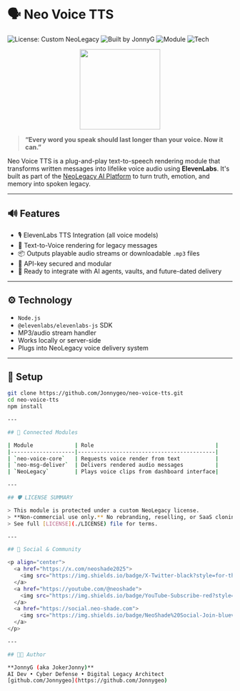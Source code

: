 # 🗣️ Neo Voice TTS

![License: Custom NeoLegacy](https://img.shields.io/badge/License-Custom%20NeoLegacy-red)
![Built by JonnyG](https://img.shields.io/badge/Built%20by-JonnyG-blue)
![Module](https://img.shields.io/badge/Module-Text%20to%20Speech-purple)
![Tech](https://img.shields.io/badge/Tech-Node.js%2FElevenLabs-orange)

<p align="center">
  <a href="https://neo-shade.com">
    <img src="https://neo-shade.com/wp-content/uploads/2025/07/NeoLegacyBanner.jpg" height="180">
  </a>
</p>

> **“Every word you speak should last longer than your voice. Now it can.”**

Neo Voice TTS is a plug-and-play text-to-speech rendering module that transforms written messages into lifelike voice audio using **ElevenLabs**. It's built as part of the [NeoLegacy AI Platform](https://github.com/Jonnygeo/NeoLegacy) to turn truth, emotion, and memory into spoken legacy.

---

## 🔊 Features

- 🎙️ ElevenLabs TTS Integration (all voice models)
- 🔁 Text-to-Voice rendering for legacy messages
- 📦 Outputs playable audio streams or downloadable `.mp3` files
- 🔐 API-key secured and modular
- 🧠 Ready to integrate with AI agents, vaults, and future-dated delivery

---

## ⚙️ Technology

- `Node.js`
- `@elevenlabs/elevenlabs-js` SDK
- MP3/audio stream handler
- Works locally or server-side
- Plugs into NeoLegacy voice delivery system

---

## 🚀 Setup

```bash
git clone https://github.com/Jonnygeo/neo-voice-tts.git
cd neo-voice-tts
npm install

---

## 🧩 Connected Modules

| Module             | Role                                      |
|--------------------|-------------------------------------------|
| `neo-voice-core`   | Requests voice render from text           |
| `neo-msg-deliver`  | Delivers rendered audio messages          |
| `NeoLegacy`        | Plays voice clips from dashboard interface|

---

## 🛡 LICENSE SUMMARY

> This module is protected under a custom NeoLegacy license.  
> **Non-commercial use only.** No rebranding, reselling, or SaaS cloning permitted.  
> See full [LICENSE](./LICENSE) file for terms.

---

## 🔗 Social & Community

<p align="center">
  <a href="https://x.com/neoshade2025">
    <img src="https://img.shields.io/badge/X-Twitter-black?style=for-the-badge&logo=twitter&logoColor=white">
  </a>
  <a href="https://youtube.com/@neoshade">
    <img src="https://img.shields.io/badge/YouTube-Subscribe-red?style=for-the-badge&logo=youtube&logoColor=white">
  </a>
  <a href="https://social.neo-shade.com">
    <img src="https://img.shields.io/badge/NeoShade%20Social-Join-blueviolet?style=for-the-badge&logo=discourse&logoColor=white">
  </a>
</p>

---

## 👨‍💻 Author

**JonnyG (aka JokerJonny)**  
AI Dev • Cyber Defense • Digital Legacy Architect  
[github.com/Jonnygeo](https://github.com/Jonnygeo)
